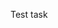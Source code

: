 Test task
<a href="https://travis-ci.org/GondarOleg/untitled1.svg" alt="Build Status" data-canonical-src="https://travis-ci.org/GondarOleg/untitled1.svg?branch=master" style="max-width:100%;"></a>
